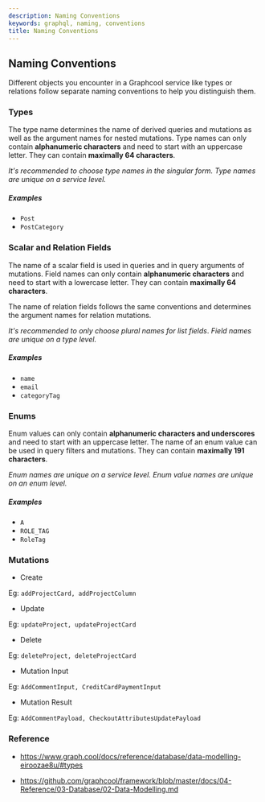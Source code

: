 ```yaml
---
description: Naming Conventions
keywords: graphql, naming, conventions
title: Naming Conventions
---
```


## Naming Conventions

Different objects you encounter in a Graphcool service like types or relations follow separate naming conventions to help you distinguish them.

### Types

The type name determines the name of derived queries and mutations as well as the argument names for nested mutations. Type names can only contain **alphanumeric characters** and need to start with an uppercase letter. They can contain **maximally 64 characters**.

*It's recommended to choose type names in the singular form.*
*Type names are unique on a service level.*

##### Examples

* `Post`
* `PostCategory`

### Scalar and Relation Fields

The name of a scalar field is used in queries and in query arguments of mutations. Field names can only contain **alphanumeric characters** and need to start with a lowercase letter. They can contain **maximally 64 characters**.

The name of relation fields follows the same conventions and determines the argument names for relation mutations.

*It's recommended to only choose plural names for list fields*.
*Field names are unique on a type level.*

##### Examples

* `name`
* `email`
* `categoryTag`

### Enums

Enum values can only contain **alphanumeric characters and underscores** and need to start with an uppercase letter.
The name of an enum value can be used in query filters and mutations. They can contain **maximally 191 characters**.

*Enum names are unique on a service level.*
*Enum value names are unique on an enum level.*

##### Examples

* `A`
* `ROLE_TAG`
* `RoleTag`

### Mutations

* Create

Eg: `addProjectCard, addProjectColumn`

* Update

Eg: `updateProject, updateProjectCard`

* Delete

Eg: `deleteProject, deleteProjectCard`

* Mutation Input

Eg: `AddCommentInput, CreditCardPaymentInput`

* Mutation Result

Eg: `AddCommentPayload, CheckoutAttributesUpdatePayload`

### Reference

- https://www.graph.cool/docs/reference/database/data-modelling-eiroozae8u/#types

- https://github.com/graphcool/framework/blob/master/docs/04-Reference/03-Database/02-Data-Modelling.md